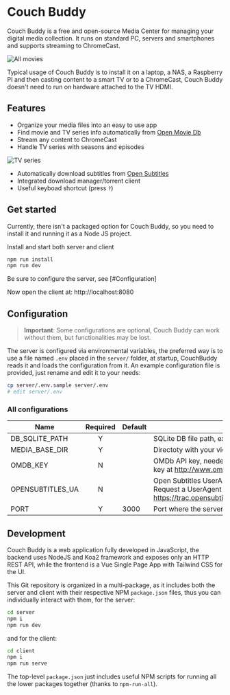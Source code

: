 # Couch Buddy

Couch Buddy is a free and open-source Media Center for managing your digital media collection. It runs on standard PC, servers and smartphones and supports streaming to ChromeCast.

![All movies](https://raw.githubusercontent.com/lucafaggianelli/couch-buddy/master/docs/screenshots/all-movies.png)

Typical usage of Couch Buddy is to install it on a laptop, a NAS, a Raspberry PI and then casting content to a smart TV or to a ChromeCast, Couch Buddy doesn't need to run on hardware attached to the TV HDMI.

## Features

* Organize your media files into an easy to use app
* Find movie and TV series info automatically from [Open Movie Db](http://omdbapi.com/)
* Stream any content to ChromeCast
* Handle TV series with seasons and episodes

![TV series](https://raw.githubusercontent.com/lucafaggianelli/couch-buddy/master/docs/screenshots/series.png)

* Automatically download subtitles from [Open Subtitles](opensubtitles.org)
* Integrated download manager/torrent client
* Useful keyboad shortcut (press `?`)

## Get started

Currently, there isn't a packaged option for Couch Buddy, so you need to install it and running it as a Node JS project.

Install and start both server and client

```sh
npm run install
npm run dev
```

Be sure to configure the server, see [#Configuration]

Now open the client at: http://localhost:8080

## Configuration

> **Important**: Some configurations are optional, Couch Buddy can work without them, but functionalities may be lost.

The server is configured via environmental variables, the preferred way is to use a file
named `.env` placed in the `server/` folder, at startup, CouchBuddy reads it and loads the
configuration from it. An example configuration file is provided, just rename and edit it
to your needs:

```sh
cp server/.env.sample server/.env
# edit server/.env
```

### All configurations

|Name               |Required|Default|Description|
|-------------------|:-:|-------|-----------|
|DB_SQLITE_PATH     | Y ||SQLite DB file path, ex: `db.sqlite`|
|MEDIA_BASE_DIR     | Y ||Directoty with your video files, ex: `/media/luca/MyHDD/videos/`|
|OMDB_KEY           | N ||OMDb API key, needed for getting movies info. Register and get your key at http://www.omdbapi.com/apikey.aspx|
|OPENSUBTITLES_UA   | N ||Open Subtitles UserAgent, needed for downloading movies subs. Request a UserAgent at https://trac.opensubtitles.org/projects/opensubtitles/wiki/DevReadFirst|
|PORT               | Y |3000|Port where the server listens|

## Development

Couch Buddy is a web application fully developed in JavaScript, the backend uses NodeJS and Koa2 framework and exposes only an HTTP REST API, while the frontend is a Vue Single Page App with Tailwind CSS for the UI.

This Git repository is organized in a multi-package, as it includes both the server and client with their respective NPM `package.json` files, thus you can individually interact with them, for the server:

```sh
cd server
npm i
npm run dev
```

and for the client:
```sh
cd client
npm i
npm run serve
```

The top-level `package.json` just includes useful NPM scripts for running all the lower packages together (thanks to `npm-run-all`).

